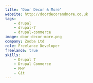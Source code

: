 ```yaml
---
title: 'Door Decor & More'
website: http://doordecorandmore.co.uk
tags:
    - drupal
    - drupal-7
    - drupal-commerce
image: door-decor-more.png
company: Zooba Ltd
role: Freelance Developer
freelance: true
skills:
    - Drupal 7
    - Drupal Commerce
    - PHP
    - Git
---
```

